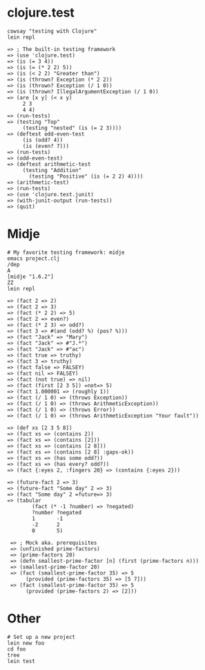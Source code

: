 # clojure.test

    cowsay "testing with Clojure"
    lein repl

    => ; The built-in testing framework
    => (use 'clojure.test)
    => (is (= 3 4))
    => (is (= (* 2 2) 5))
    => (is (< 2 2) "Greater than")
    => (is (thrown? Exception (* 2 2)) 
    => (is (thrown? Exception (/ 1 0)) 
    => (is (thrown? IllegalArgumentException (/ 1 0)) 
    => (are [x y] (< x y)
         2 3
         4 4)
    => (run-tests)
    => (testing "Top"
         (testing "nested" (is (= 2 3))))
    => (deftest odd-even-test
         (is (odd? 4))
         (is (even? 7)))
    => (run-tests)
    => (odd-even-test)
    => (deftest arithmetic-test
         (testing "Addition"
           (testing "Positive" (is (= 2 2) 4))))
    => (arithmetic-test)
    => (run-tests)
    => (use 'clojure.test.junit)
    => (with-junit-output (run-tests))
    => (quit)

# Midje

    # My favorite testing framework: midje
    emacs project.clj
    /dep
    A
    [midje "1.6.2"]
    ZZ
    lein repl

    => (fact 2 => 2)
    => (fact 2 => 3)
    => (fact (* 2 2) => 5)
    => (fact 2 => even?)
    => (fact (* 2 3) => odd?)
    => (fact 3 => #(and (odd? %) (pos? %)))
    => (fact "Jack" => "Mary")
    => (fact "Jack" => #"J.*")
    => (fact "Jack" => #"ac")
    => (fact true => truthy)
    => (fact 3 => truthy)
    => (fact false => FALSEY)
    => (fact nil => FALSEY)
    => (fact (not true) => nil)
    => (fact (first [2 3 5]) =not=> 5)
    => (fact 1.000001 => (roughly 1))
    => (fact (/ 1 0) => (throws Exception))
    => (fact (/ 1 0) => (throws ArithmeticException))
    => (fact (/ 1 0) => (throws Error))
    => (fact (/ 1 0) => (throws ArithmeticException "Your fault"))

    => (def xs [2 3 5 8])
    => (fact xs => (contains 2))
    => (fact xs => (contains [2]))
    => (fact xs => (contains [2 8]))
    => (fact xs => (contains [2 8] :gaps-ok))
    => (fact xs => (has some odd?))
    => (fact xs => (has every? odd?))
    => (fact {:eyes 2, :fingers 20} => (contains {:eyes 2}))

    => (future-fact 2 => 3)
    => (future-fact "Some day" 2 => 3)
    => (fact "Some day" 2 =future=> 3)
    => (tabular
            (fact (* -1 ?number) => ?negated)
            ?number ?negated
            1       -1
            -2      2
            0       5)

     => ; Mock aka. prerequisites
     => (unfinished prime-factors)
     => (prime-factors 20)
     => (defn smallest-prime-factor [n] (first (prime-factors n)))
     => (smallest-prime-factor 20)
     => (fact (smallest-prime-factor 35) => 5
          (provided (prime-factors 35) => [5 7]))
     => (fact (smallest-prime-factor 35) => 5
          (provided (prime-factors 2) => [2]))
     

    
# Other

    # Set up a new project
    lein new foo
    cd foo
    tree
    lein test


